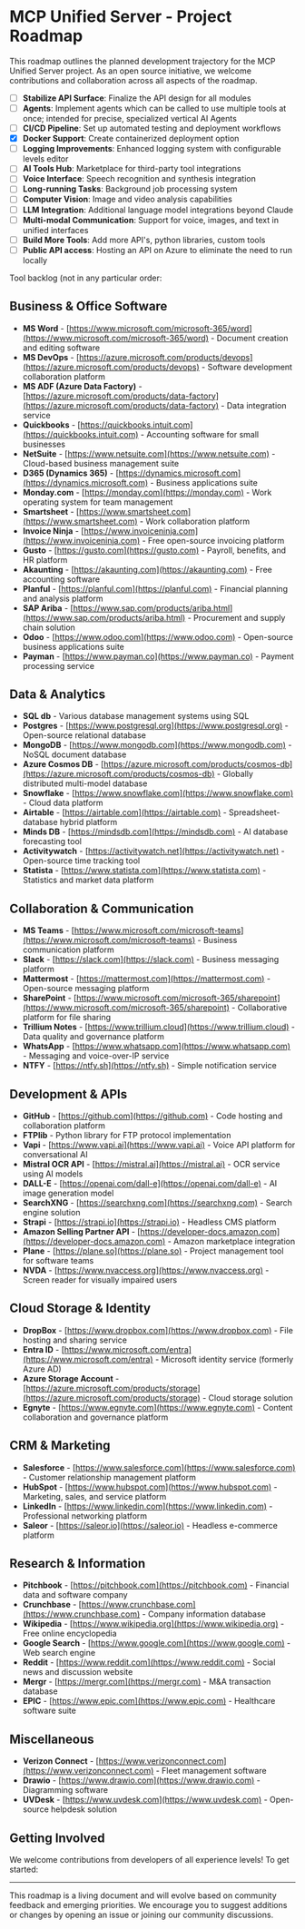 # MCP Unified Server - Project Roadmap

This roadmap outlines the planned development trajectory for the MCP Unified Server project. As an open source initiative, we welcome contributions and collaboration across all aspects of the roadmap.


- [ ] **Stabilize API Surface**: Finalize the API design for all modules
- [ ] **Agents**: Implement agents which can be called to use multiple tools at once; intended for precise, specialized vertical AI Agents
- [ ] **CI/CD Pipeline**: Set up automated testing and deployment workflows
- [X] **Docker Support**: Create containerized deployment option
- [ ] **Logging Improvements**: Enhanced logging system with configurable levels editor
- [ ] **AI Tools Hub**: Marketplace for third-party tool integrations
- [ ] **Voice Interface**: Speech recognition and synthesis integration
- [ ] **Long-running Tasks**: Background job processing system
- [ ] **Computer Vision**: Image and video analysis capabilities
- [ ] **LLM Integration**: Additional language model integrations beyond Claude
- [ ] **Multi-modal Communication**: Support for voice, images, and text in unified interfaces
- [ ] **Build More Tools**: Add more API's, python libraries, custom tools
- [ ] **Public API access**: Hosting an API on Azure to eliminate the need to run locally

Tool backlog (not in any particular order:

## Business & Office Software
- **MS Word** - [https://www.microsoft.com/microsoft-365/word](https://www.microsoft.com/microsoft-365/word) - Document creation and editing software
- **MS DevOps** - [https://azure.microsoft.com/products/devops](https://azure.microsoft.com/products/devops) - Software development collaboration platform
- **MS ADF (Azure Data Factory)** - [https://azure.microsoft.com/products/data-factory](https://azure.microsoft.com/products/data-factory) - Data integration service
- **Quickbooks** - [https://quickbooks.intuit.com](https://quickbooks.intuit.com) - Accounting software for small businesses
- **NetSuite** - [https://www.netsuite.com](https://www.netsuite.com) - Cloud-based business management suite
- **D365 (Dynamics 365)** - [https://dynamics.microsoft.com](https://dynamics.microsoft.com) - Business applications suite
- **Monday.com** - [https://monday.com](https://monday.com) - Work operating system for team management
- **Smartsheet** - [https://www.smartsheet.com](https://www.smartsheet.com) - Work collaboration platform
- **Invoice Ninja** - [https://www.invoiceninja.com](https://www.invoiceninja.com) - Free open-source invoicing platform
- **Gusto** - [https://gusto.com](https://gusto.com) - Payroll, benefits, and HR platform
- **Akaunting** - [https://akaunting.com](https://akaunting.com) - Free accounting software
- **Planful** - [https://planful.com](https://planful.com) - Financial planning and analysis platform
- **SAP Ariba** - [https://www.sap.com/products/ariba.html](https://www.sap.com/products/ariba.html) - Procurement and supply chain solution
- **Odoo** - [https://www.odoo.com](https://www.odoo.com) - Open-source business applications suite
- **Payman** - [https://www.payman.co](https://www.payman.co) - Payment processing service

## Data & Analytics
- **SQL db** - Various database management systems using SQL
- **Postgres** - [https://www.postgresql.org](https://www.postgresql.org) - Open-source relational database
- **MongoDB** - [https://www.mongodb.com](https://www.mongodb.com) - NoSQL document database
- **Azure Cosmos DB** - [https://azure.microsoft.com/products/cosmos-db](https://azure.microsoft.com/products/cosmos-db) - Globally distributed multi-model database
- **Snowflake** - [https://www.snowflake.com](https://www.snowflake.com) - Cloud data platform
- **Airtable** - [https://airtable.com](https://airtable.com) - Spreadsheet-database hybrid platform
- **Minds DB** - [https://mindsdb.com](https://mindsdb.com) - AI database forecasting tool
- **Activitywatch** - [https://activitywatch.net](https://activitywatch.net) - Open-source time tracking tool
- **Statista** - [https://www.statista.com](https://www.statista.com) - Statistics and market data platform

## Collaboration & Communication
- **MS Teams** - [https://www.microsoft.com/microsoft-teams](https://www.microsoft.com/microsoft-teams) - Business communication platform
- **Slack** - [https://slack.com](https://slack.com) - Business messaging platform
- **Mattermost** - [https://mattermost.com](https://mattermost.com) - Open-source messaging platform
- **SharePoint** - [https://www.microsoft.com/microsoft-365/sharepoint](https://www.microsoft.com/microsoft-365/sharepoint) - Collaborative platform for file sharing
- **Trillium Notes** - [https://www.trillium.cloud](https://www.trillium.cloud) - Data quality and governance platform
- **WhatsApp** - [https://www.whatsapp.com](https://www.whatsapp.com) - Messaging and voice-over-IP service
- **NTFY** - [https://ntfy.sh](https://ntfy.sh) - Simple notification service

## Development & APIs
- **GitHub** - [https://github.com](https://github.com) - Code hosting and collaboration platform
- **FTPlib** - Python library for FTP protocol implementation
- **Vapi** - [https://www.vapi.ai](https://www.vapi.ai) - Voice API platform for conversational AI
- **Mistral OCR API** - [https://mistral.ai](https://mistral.ai) - OCR service using AI models
- **DALL-E** - [https://openai.com/dall-e](https://openai.com/dall-e) - AI image generation model
- **SearchXNG** - [https://searchxng.com](https://searchxng.com) - Search engine solution
- **Strapi** - [https://strapi.io](https://strapi.io) - Headless CMS platform
- **Amazon Selling Partner API** - [https://developer-docs.amazon.com](https://developer-docs.amazon.com) - Amazon marketplace integration
- **Plane** - [https://plane.so](https://plane.so) - Project management tool for software teams
- **NVDA** - [https://www.nvaccess.org](https://www.nvaccess.org) - Screen reader for visually impaired users

## Cloud Storage & Identity
- **DropBox** - [https://www.dropbox.com](https://www.dropbox.com) - File hosting and sharing service
- **Entra ID** - [https://www.microsoft.com/entra](https://www.microsoft.com/entra) - Microsoft identity service (formerly Azure AD)
- **Azure Storage Account** - [https://azure.microsoft.com/products/storage](https://azure.microsoft.com/products/storage) - Cloud storage solution
- **Egnyte** - [https://www.egnyte.com](https://www.egnyte.com) - Content collaboration and governance platform

## CRM & Marketing
- **Salesforce** - [https://www.salesforce.com](https://www.salesforce.com) - Customer relationship management platform
- **HubSpot** - [https://www.hubspot.com](https://www.hubspot.com) - Marketing, sales, and service platform
- **LinkedIn** - [https://www.linkedin.com](https://www.linkedin.com) - Professional networking platform
- **Saleor** - [https://saleor.io](https://saleor.io) - Headless e-commerce platform

## Research & Information
- **Pitchbook** - [https://pitchbook.com](https://pitchbook.com) - Financial data and software company
- **Crunchbase** - [https://www.crunchbase.com](https://www.crunchbase.com) - Company information database
- **Wikipedia** - [https://www.wikipedia.org](https://www.wikipedia.org) - Free online encyclopedia
- **Google Search** - [https://www.google.com](https://www.google.com) - Web search engine
- **Reddit** - [https://www.reddit.com](https://www.reddit.com) - Social news and discussion website
- **Mergr** - [https://mergr.com](https://mergr.com) - M&A transaction database
- **EPIC** - [https://www.epic.com](https://www.epic.com) - Healthcare software suite

## Miscellaneous
- **Verizon Connect** - [https://www.verizonconnect.com](https://www.verizonconnect.com) - Fleet management software
- **Drawio** - [https://www.drawio.com](https://www.drawio.com) - Diagramming software
- **UVDesk** - [https://www.uvdesk.com](https://www.uvdesk.com) - Open-source helpdesk solution

## Getting Involved

We welcome contributions from developers of all experience levels! To get started:

---

This roadmap is a living document and will evolve based on community feedback and emerging priorities. We encourage you to suggest additions or changes by opening an issue or joining our community discussions.
